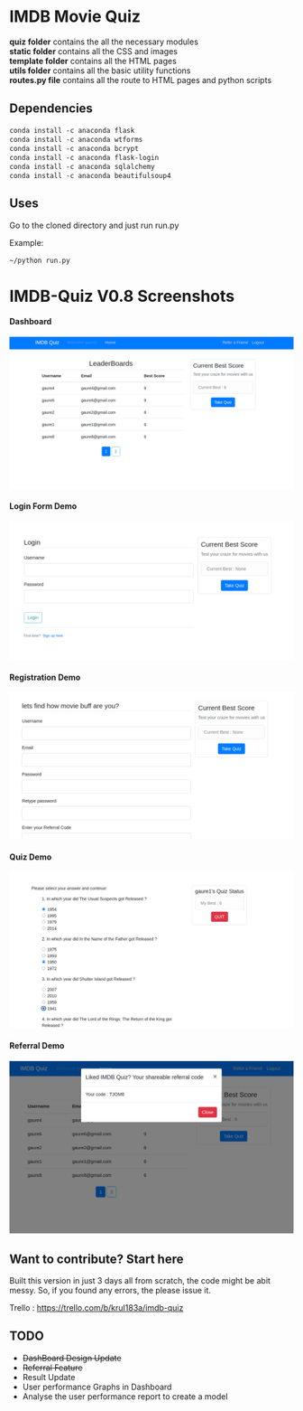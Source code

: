 # IMDB Movie Quiz

**quiz folder** contains the all the necessary modules<br/>
**static folder** contains all the CSS and images<br/>
**template folder** contains all the HTML pages<br/>
**utils folder** contains all the basic utility functions<br/>
**routes.py file** contains all the route to HTML pages and python scripts


## Dependencies
```
conda install -c anaconda flask
conda install -c anaconda wtforms
conda install -c anaconda bcrypt
conda install -c anaconda flask-login
conda install -c anaconda sqlalchemy
conda install -c anaconda beautifulsoup4

```

## Uses
 
Go to the cloned directory and just run run.py

Example:

```
~/python run.py
```


# IMDB-Quiz V0.8 Screenshots

#### Dashboard 
![Image of screenshot](https://github.com/gaurav-adhikari/IMDB-Movie-Quiz/blob/dev/snaps/dashboard.png)
#### Login Form Demo
![Image of screenshot](https://github.com/gaurav-adhikari/IMDB-Movie-Quiz/blob/dev/snaps/LoginForm.png)
#### Registration Demo
![Image of screenshot](https://github.com/gaurav-adhikari/IMDB-Movie-Quiz/blob/dev/snaps/Registration.png)
#### Quiz Demo
![Image of screenshot](https://github.com/gaurav-adhikari/IMDB-Movie-Quiz/blob/dev/snaps/quizSession.png)
#### Referral Demo
![Image of screenshot](https://github.com/gaurav-adhikari/IMDB-Movie-Quiz/blob/dev/snaps/shareable.png)


## Want to contribute? Start here

Built this version in just 3 days all from scratch, the code might be abit messy. So, if you found any errors, the please issue it.

Trello : https://trello.com/b/kruI183a/imdb-quiz



## TODO

* ~~DashBoard Design Update~~
* ~~Referral Feature~~
* Result Update
* User performance Graphs in Dashboard
* Analyse the user performance report to create a model
